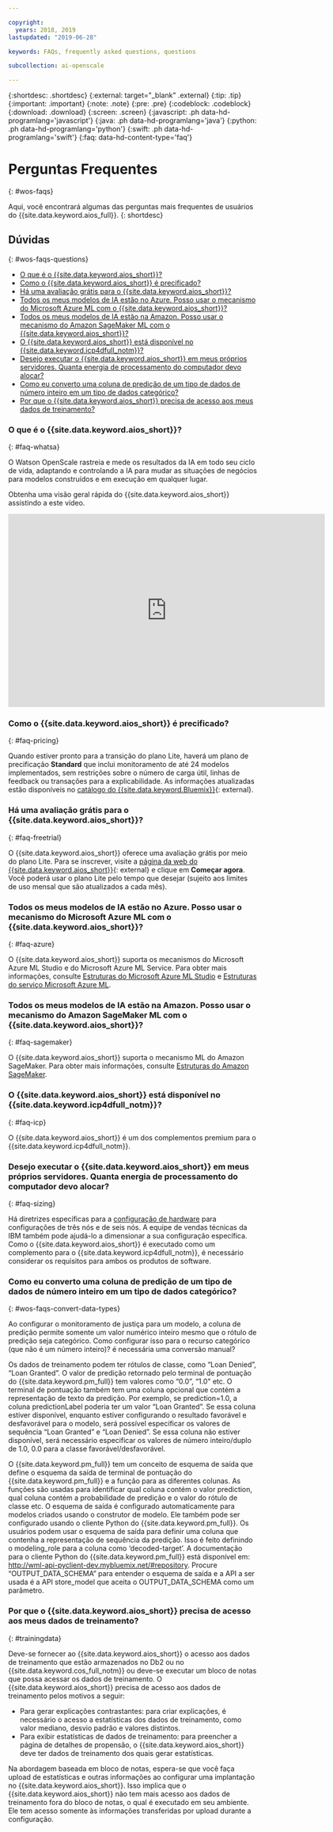 ```yaml
---

copyright:
  years: 2018, 2019
lastupdated: "2019-06-28"

keywords: FAQs, frequently asked questions, questions

subcollection: ai-openscale

---
```


{:shortdesc: .shortdesc}
{:external: target="_blank" .external}
{:tip: .tip}
{:important: .important}
{:note: .note}
{:pre: .pre}
{:codeblock: .codeblock}
{:download: .download}
{:screen: .screen}
{:javascript: .ph data-hd-programlang='javascript'}
{:java: .ph data-hd-programlang='java'}
{:python: .ph data-hd-programlang='python'}
{:swift: .ph data-hd-programlang='swift'}
{:faq: data-hd-content-type='faq'}

# Perguntas Frequentes
{: #wos-faqs}

Aqui, você encontrará algumas das perguntas mais frequentes de usuários do {{site.data.keyword.aios_full}}.
{: shortdesc}

## Dúvidas
{: #wos-faqs-questions}

- [O que é o {{site.data.keyword.aios_short}}?](#faq-whatsa)
- [Como o {{site.data.keyword.aios_short}} é precificado?](#faq-pricing)
- [Há uma avaliação grátis para o {{site.data.keyword.aios_short}}?](#faq-freetrial)
- [Todos os meus modelos de IA estão no Azure. Posso usar o mecanismo do Microsoft Azure ML com o {{site.data.keyword.aios_short}}?](#faq-azure)
- [Todos os meus modelos de IA estão na Amazon. Posso usar o mecanismo do Amazon SageMaker ML com o {{site.data.keyword.aios_short}}?](#faq-sagemaker)
- [O {{site.data.keyword.aios_short}} está disponível no {{site.data.keyword.icp4dfull_notm}}?](#faq-icp)
- [Desejo executar o {{site.data.keyword.aios_short}} em meus próprios servidores. Quanta energia de processamento do computador devo alocar?](#faq-sizing)
- [Como eu converto uma coluna de predição de um tipo de dados de número inteiro em um tipo de dados categórico?](#wos-faqs-convert-data-types)
- [Por que o {{site.data.keyword.aios_short}} precisa de acesso aos
meus dados de treinamento?](#trainingdata)

### O que é o {{site.data.keyword.aios_short}}?
{: #faq-whatsa}

O Watson OpenScale rastreia e mede os resultados da IA em todo seu ciclo de vida, adaptando e controlando a IA para mudar as situações de negócios para modelos construídos e em execução em qualquer lugar.

Obtenha uma visão geral rápida do {{site.data.keyword.aios_short}} assistindo a este vídeo.

<p>
  <div class="embed-responsive embed-responsive-16by9">
    <iframe class="embed-responsive-item" id="youtubeplayer" title="Confiança e transparência em IA" type="text/html" width="640" height="390" src="https://www.youtube.com/embed/6Ei8rPVtCf8" frameborder="0" webkitallowfullscreen mozallowfullscreen allowfullscreen> </iframe>
  </div>
</p>

### Como o {{site.data.keyword.aios_short}} é precificado?
{: #faq-pricing}

Quando estiver pronto para a transição do plano Lite, haverá um plano de precificação **Standard** que inclui monitoramento de até 24 modelos implementados, sem restrições sobre o número de carga útil, linhas de feedback ou transações para a explicabilidade. As informações atualizadas estão disponíveis no [catálogo do {{site.data.keyword.Bluemix}}](https://cloud.ibm.com/catalog/services/watson-openscale?cm_sp=WatsonPlatform-WatsonPlatform-_-OnPageNavCTA-IBMWatson_OpenScale-_-AIOSProductPage){: external}.


### Há uma avaliação grátis para o {{site.data.keyword.aios_short}}?
{: #faq-freetrial}

O {{site.data.keyword.aios_short}} oferece uma avaliação grátis por meio do plano Lite. Para se inscrever, visite a [página da web do {{site.data.keyword.aios_short}}](https://www.ibm.com/cloud/watson-openscale/){: external} e clique em **Começar agora**. Você poderá usar o plano Lite pelo tempo que desejar (sujeito aos limites de uso mensal que são atualizados a cada mês).

### Todos os meus modelos de IA estão no Azure. Posso usar o mecanismo do Microsoft Azure ML com o {{site.data.keyword.aios_short}}?
{: #faq-azure}

O {{site.data.keyword.aios_short}} suporta os mecanismos do Microsoft Azure ML Studio e do Microsoft Azure ML Service. Para obter mais informações, consulte [Estruturas do Microsoft Azure ML Studio](/docs/services/ai-openscale?topic=ai-openscale-frmwrks-azure) e [Estruturas do serviço Microsoft Azure ML](/docs/services/ai-openscale?topic=ai-openscale-frmwrks-azure-service).

### Todos os meus modelos de IA estão na Amazon. Posso usar o mecanismo do Amazon SageMaker ML com o {{site.data.keyword.aios_short}}?
{: #faq-sagemaker}

O {{site.data.keyword.aios_short}} suporta o mecanismo ML do Amazon SageMaker. Para obter mais informações, consulte [Estruturas do Amazon SageMaker](/docs/services/ai-openscale?topic=ai-openscale-frmwrks-aws-sage).

### O {{site.data.keyword.aios_short}} está disponível no {{site.data.keyword.icp4dfull_notm}}?
{: #faq-icp}

O {{site.data.keyword.aios_short}} é um dos complementos premium para o {{site.data.keyword.icp4dfull_notm}}. 

### Desejo executar o {{site.data.keyword.aios_short}} em meus próprios servidores. Quanta energia de processamento do computador devo alocar?
{: #faq-sizing}

Há diretrizes específicas para a [configuração de hardware](/docs/services/ai-openscale?topic=ai-openscale-inst-install-icp#inst-hwt) para configurações de três nós e de seis nós. A equipe de vendas técnicas da IBM também pode ajudá-lo a dimensionar a sua configuração específica. Como o {{site.data.keyword.aios_short}} é executado como um complemento para o {{site.data.keyword.icp4dfull_notm}}, é necessário considerar os requisitos para ambos os produtos de software.

### Como eu converto uma coluna de predição de um tipo de dados de número inteiro em um tipo de dados categórico?
{: #wos-faqs-convert-data-types}

Ao configurar o monitoramento de justiça para um modelo, a coluna de predição permite somente um valor numérico inteiro mesmo que o rótulo de predição seja categórico. Como configurar isso para o recurso categórico (que não é um número inteiro)? é necessária uma conversão manual? 

Os dados de treinamento podem ter rótulos de classe, como “Loan Denied”, “Loan Granted”. O valor de predição retornado pelo terminal de pontuação do {{site.data.keyword.pm_full}} tem valores como “0.0”, “1.0" etc. O terminal de pontuação também tem uma coluna opcional que contém a representação de texto da predição. Por exemplo, se prediction=1.0, a coluna predictionLabel poderia ter um valor “Loan Granted”. Se essa coluna estiver disponível, enquanto estiver configurando o resultado favorável e desfavorável para o modelo, será possível especificar os valores de sequência “Loan Granted” e “Loan Denied”. Se essa coluna não estiver disponível, será necessário especificar os valores de número inteiro/duplo de 1.0, 0.0 para a classe favorável/desfavorável.

O {{site.data.keyword.pm_full}} tem um conceito de esquema de saída que define o esquema da saída de terminal de pontuação do {{site.data.keyword.pm_full}} e a função para as diferentes colunas. As funções são usadas para identificar qual coluna contém o valor prediction, qual coluna contém a probabilidade de predição e o valor do rótulo de classe etc. O esquema de saída é configurado automaticamente para modelos criados usando o construtor de modelo. Ele também pode ser configurado usando o cliente Python do {{site.data.keyword.pm_full}}. Os usuários podem usar o esquema de saída para definir uma coluna que contenha a representação de sequência da predição. Isso é feito definindo o modeling_role para a coluna como ‘decoded-target’. A documentação para o cliente Python do {{site.data.keyword.pm_full}} está disponível em: http://wml-api-pyclient-dev.mybluemix.net/#repository. Procure “OUTPUT_DATA_SCHEMA” para entender o esquema de saída e a API a ser usada é a API store_model que aceita o OUTPUT_DATA_SCHEMA como um parâmetro.

### Por que o {{site.data.keyword.aios_short}} precisa de acesso aos meus dados de treinamento?
{: #trainingdata}

Deve-se fornecer ao {{site.data.keyword.aios_short}} o acesso aos dados de treinamento
que estão armazenados no Db2 ou no {{site.data.keyword.cos_full_notm}} ou deve-se executar um bloco de notas que possa acessar os dados de treinamento. O {{site.data.keyword.aios_short}} precisa de acesso
aos dados de treinamento pelos motivos a seguir:

- Para gerar explicações contrastantes: para criar explicações, é necessário o acesso a
estatísticas dos dados de treinamento, como valor mediano, desvio padrão e valores distintos.
- Para exibir estatísticas de dados de treinamento: para preencher a página de detalhes de propensão,
o {{site.data.keyword.aios_short}} deve ter dados de treinamento dos quais gerar estatísticas.

<!---
- To compute drift: Training data is required to build the drift detection model.
- To identify and suggest features to monitor for fairness: {{site.data.keyword.aios_short}} needs access to training data to suggest reference and monitored ranges.
--->

Na abordagem baseada em bloco de notas, espera-se que você faça upload de estatísticas e outras informações ao configurar uma implantação no {{site.data.keyword.aios_short}}. Isso implica que
o {{site.data.keyword.aios_short}} não tem mais acesso aos dados de treinamento fora do bloco de
notas, o qual é executado em seu ambiente. Ele tem acesso somente às informações transferidas por upload
durante a configuração.


